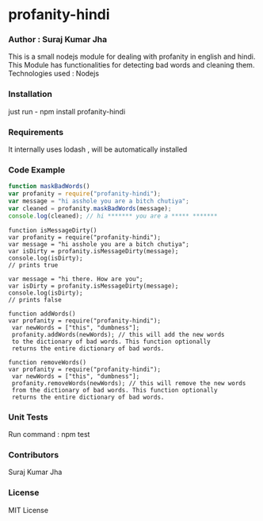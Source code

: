 # profanity-hindi
### Author : Suraj Kumar Jha

This is a small nodejs module for dealing with profanity in english and hindi. This Module has functionalities for detecting bad words and cleaning them.
Technologies used : Nodejs

### Installation
just run - npm install profanity-hindi

### Requirements
It internally uses lodash , will be automatically installed

### Code Example

```javascript
function maskBadWords()
var profanity = require("profanity-hindi");
var message = "hi asshole you are a bitch chutiya";
var cleaned = profanity.maskBadWords(message);
console.log(cleaned); // hi ******* you are a ***** *******
```

```
function isMessageDirty()
var profanity = require("profanity-hindi");
var message = "hi asshole you are a bitch chutiya";
var isDirty = profanity.isMessageDirty(message);
console.log(isDirty);
// prints true

var message = "hi there. How are you";
var isDirty = profanity.isMessageDirty(message);
console.log(isDirty);
// prints false
```

```
function addWords()
var profanity = require("profanity-hindi");
 var newWords = ["this", "dumbness"];
 profanity.addWords(newWords); // this will add the new words 
 to the dictionary of bad words. This function optionally
 returns the entire dictionary of bad words.
```

```
function removeWords()
var profanity = require("profanity-hindi");
 var newWords = ["this", "dumbness"];
 profanity.removeWords(newWords); // this will remove the new words 
 from the dictionary of bad words. This function optionally
 returns the entire dictionary of bad words.
```
### Unit Tests
Run command : npm test

### Contributors
Suraj Kumar Jha

### License
MIT License